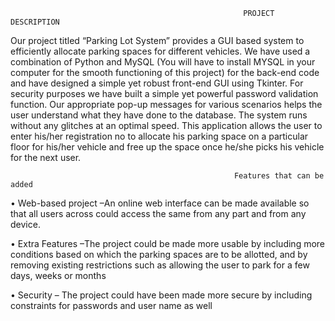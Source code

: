                                                         PROJECT DESCRIPTION
Our project titled “Parking Lot System” provides a GUI based system to efficiently allocate parking spaces for different vehicles. We have used a combination of Python and MySQL (You will have to install MYSQL in your computer for the smooth functioning of this project) for the back-end code and have designed a simple yet robust front-end GUI using Tkinter. For security purposes we have built a simple yet powerful password validation function. Our appropriate pop-up messages for various scenarios helps the user understand what they have done to the database. The system runs without any glitches at an optimal speed. This application allows the user to enter his/her registration no to allocate his parking space on a particular floor for his/her vehicle and free up the space once he/she picks his vehicle for the next user.

                                                      Features that can be added
• Web-based project –An online web interface can be made available so that all users across could access the same from any part and from any device. 

• Extra Features –The project could be made more usable by including more conditions based on which the parking spaces are to be allotted, and by removing existing restrictions such as allowing the user to
park for a few days, weeks or months

• Security – The project could have been made more secure by including constraints for 
passwords and user name as well
